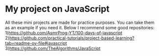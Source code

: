 # My project on JavaScript
All these mini projects are made for practice purposes. You can take them as an example if you need it.
Below I recommend some good repositories:
1)https://github.com/AsmrProg-YT/100-days-of-javascript
2)https://github.com/practical-tutorials/project-based-learning?tab=readme-ov-file#javascript
3)https://github.com/TheAlgorithms/JavaScript
